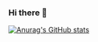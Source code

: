 ### Hi there 👋
[![Anurag's GitHub stats](https://github-readme-stats.vercel.app/api?username=devpang20)](https://github.com/anuraghazra/github-readme-stats)
<!--
**devpang20/devpang20** is a ✨ _special_ ✨ repository because its `README.md` (this file) appears on your GitHub profile.

Here are some ideas to get you started:

- 🔭 I’m currently working on ...
- 🌱 I’m currently learning ...
- 👯 I’m looking to collaborate on ...
- 🤔 I’m looking for help with ...
- 💬 Ask me about ...
- 📫 How to reach me: ...
- 😄 Pronouns: ...
- ⚡ Fun fact: ...
-->
